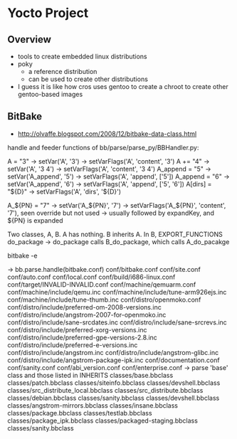 Yocto Project
=============

## Overview

- tools to create embedded linux distributions
- poky
  - a reference distribution
  - can be used to create other distributions
- I guess it is like how cros uses gentoo to create a chroot to create other
  gentoo-based images

## BitBake

- http://olvaffe.blogspot.com/2008/12/bitbake-data-class.html

handle and feeder functions of bb/parse/parse_py/BBHandler.py:

A = "3" -> setVar('A', '3') -> setVarFlags('A', 'content', '3')
A += "4" -> setVar('A', '3 4') -> setVarFlags('A', 'content', '3 4')
A_append = "5" -> setVar('A_append', '5') -> setVarFlags('A', 'append', ['5'])
A_append = "6" -> setVar('A_append', '6') -> setVarFlags('A', 'append', ['5', '6'])
A[dirs] = "${D}" -> setVarFlags('A', 'dirs', '${D}')

A_${PN} = "7" -> setVar('A_${PN}', '7') -> setVarFlags('A_${PN}', 'content', '7'), seen override but not used
					-> usually followed by expandKey, and ${PN} is expanded


Two classes, A, B.  A has nothing.  B inherits A.
In B, EXPORT_FUNCTIONS do_package ->
do_package calls B_do_package, which calls A_do_pacakge


bitbake -e 

-> bb.parse.handle(bitbake.conf)
conf/bitbake.conf
conf/site.conf
conf/auto.conf
conf/local.conf
conf/build/i686-linux.conf
conf/target/INVALID-INVALID.conf
conf/machine/qemuarm.conf
conf/machine/include/qemu.inc
conf/machine/include/tune-arm926ejs.inc
conf/machine/include/tune-thumb.inc
conf/distro/openmoko.conf
conf/distro/include/preferred-om-2008-versions.inc
conf/distro/include/angstrom-2007-for-openmoko.inc
conf/distro/include/sane-srcdates.inc
conf/distro/include/sane-srcrevs.inc
conf/distro/include/preferred-xorg-versions.inc
conf/distro/include/preferred-gpe-versions-2.8.inc
conf/distro/include/preferred-e-versions.inc
conf/distro/include/angstrom.inc
conf/distro/include/angstrom-glibc.inc
conf/distro/include/angstrom-package-ipk.inc
conf/documentation.conf
conf/sanity.conf
conf/abi_version.conf
conf/enterprise.conf
-> parse 'base' class and those listed in INHERITS
classes/base.bbclass
classes/patch.bbclass
classes/siteinfo.bbclass
classes/devshell.bbclass
classes/src_distribute_local.bbclass
classes/src_distribute.bbclass
classes/debian.bbclass
classes/sanity.bbclass
classes/devshell.bbclass
classes/angstrom-mirrors.bbclass
classes/insane.bbclass
classes/package.bbclass
classes/testlab.bbclass
classes/package_ipk.bbclass
classes/packaged-staging.bbclass
classes/sanity.bbclass

